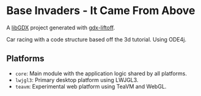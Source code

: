 # Base Invaders - It Came From Above


A [libGDX](https://libgdx.com/) project generated with [gdx-liftoff](https://github.com/tommyettinger/gdx-liftoff).

Car racing with a code structure based off the 3d tutorial. Using ODE4j.



## Platforms

- `core`: Main module with the application logic shared by all platforms.
- `lwjgl3`: Primary desktop platform using LWJGL3.
- `teavm`: Experimental web platform using TeaVM and WebGL.
